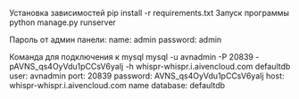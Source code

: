 Установка зависимостей
pip install -r requirements.txt
Запуск программы
python manage.py runserver

Пароль от админ панели:
name: admin
password: admin

Команда для подключения к mysql 
mysql -u avnadmin -P 20839 -pAVNS_qs4OyVdu1pCCsV6yaIj -h whispr-whispr.i.aivencloud.com defaultdb
user: avnadmin
port: 20839
password: AVNS_qs4OyVdu1pCCsV6yaIj
host: whispr-whispr.i.aivencloud.com
name database: defaultdb


